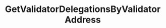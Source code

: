 ---
title: GetValidatorDelegationsByValidatorAddress
excerpt: ''
api:
  file: consensus-chain-api.json
  operationId: get_staking-validators-validator-addr-delegations
deprecated: false
hidden: false
metadata:
  title: ''
  description: ''
  robots: index
next:
  description: ''
---